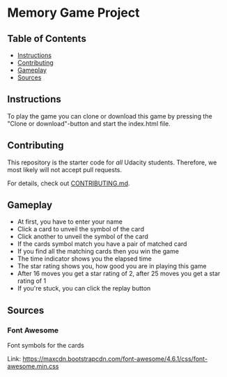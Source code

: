 # Memory Game Project

## Table of Contents

* [Instructions](#instructions)
* [Contributing](#contributing)
* [Gameplay](#gameplay)
* [Sources](#sources)

## Instructions

To play the game you can clone or download this game by pressing the "Clone or download"-button and start the index.html file.


## Contributing

This repository is the starter code for _all_ Udacity students. Therefore, we most likely will not accept pull requests.

For details, check out [CONTRIBUTING.md](CONTRIBUTING.md).

## Gameplay

- At first, you have to enter your name
- Click a card to unveil the symbol of the card
- Click another to unveil the symbol of the card
- If the cards symbol match you have a pair of matched card
- If you find all the matching cards then you win the game
- The time indicator shows you the elapsed time
- The star rating shows you, how good you are in playing this game
- After 16 moves you get a star rating of 2, after 25 moves you get a star rating of 1
- If you're stuck, you can click the replay button

## Sources
### Font Awesome
Font symbols for the cards

Link: https://maxcdn.bootstrapcdn.com/font-awesome/4.6.1/css/font-awesome.min.css
